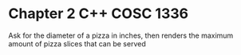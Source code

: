 # Chapter 2 C++ COSC 1336 
Ask for the diameter of a pizza in inches, then renders the maximum amount of pizza slices that can be served
